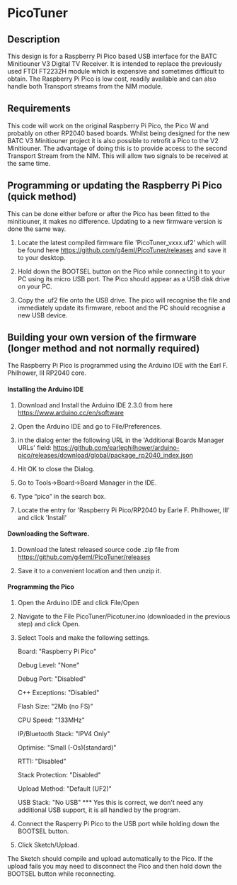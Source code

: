 # PicoTuner
## Description

This design is for a Raspberry Pi Pico based USB interface for the BATC Minitiouner V3 Digital TV Receiver.
It is intended to replace the previously used FTDI FT2232H module which is expensive and sometimes difficult to obtain. 
The Raspberry Pi Pico is low cost, readily available and can also handle both Transport streams from the NIM module. 

## Requirements

This code will work on the original Raspberry Pi Pico, the Pico W and probably on other RP2040 based boards.
Whilst being designed for the new BATC V3 Minitiouner project it is also possible to retrofit a Pico to the V2 Minitiouner.
The advantage of doing this is to provide access to the second Transport Stream from the NIM. This will allow two signals to be received at the same time. 

## Programming or updating the Raspberry Pi Pico (quick method)

This can be done either before or after the Pico has been fitted to the minitiouner, it makes no difference. Updating to a new firmware version is done the same way.   

1. Locate the latest compiled firmware file 'PicoTuner_vxxx.uf2' which will be found here https://github.com/g4eml/PicoTuner/releases and save it to your desktop. 

2. Hold down the BOOTSEL button on the Pico while connecting it to your PC using its micro USB port. The Pico should appear as a USB disk drive on your PC.

3. Copy the .uf2 file onto the USB drive. The pico will recognise the file and immediately update its firmware, reboot and the PC should recognise a new USB device. 

## Building your own version of the firmware (longer method and not normally required)
The Raspberry Pi Pico is programmed using the Arduino IDE with the Earl F. Philhower, III  RP2040 core. 

#### Installing the Arduino IDE

1. Download and Install the Arduino IDE 2.3.0 from here https://www.arduino.cc/en/software

2. Open the Arduino IDE and go to File/Preferences.

3. in the dialog enter the following URL in the 'Additional Boards Manager URLs' field: https://github.com/earlephilhower/arduino-pico/releases/download/global/package_rp2040_index.json

4. Hit OK to close the Dialog.

5. Go to Tools->Board->Board Manager in the IDE.

6. Type “pico” in the search box.

7. Locate the entry for 'Raspberry Pi Pico/RP2040 by Earle F. Philhower, III' and click 'Install'
 
#### Downloading the Software.

1. Download the latest released source code .zip file from https://github.com/g4eml/PicoTuner/releases

2. Save it to a convenient location and then unzip it. 

#### Programming the Pico

1. Open the Arduino IDE and click File/Open

2. Navigate to the File PicoTuner/Picotuner.ino (downloaded in the previous step) and click Open.

3. Select Tools and make the following settings.


   Board: "Raspberry Pi Pico"

   Debug Level: "None"

   Debug Port: "Disabled"

   C++ Exceptions: "Disabled"
   
   Flash Size: "2Mb (no FS)"
   
   CPU Speed: "133MHz"

   IP/Bluetooth Stack: "IPV4 Only"
   
   Optimise: "Small (-Os)(standard)"
   
   RTTI: "Disabled"
   
   Stack Protection: "Disabled"

   Upload Method: "Default (UF2)"
   
   USB Stack: "No USB"          *** Yes this is correct, we don't need any additional USB support, it is all handled by the program. 
   
   
5. Connect the Rasperry Pi Pico to the USB port while holding down the BOOTSEL button. 

6. Click Sketch/Upload.

The Sketch should compile and upload automatically to the Pico. If the upload fails you may need to disconnect the Pico and then hold down the BOOTSEL button while reconnecting. 

